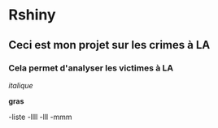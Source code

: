 # Rshiny
## Ceci est mon projet sur les crimes à LA
### Cela permet d'analyser les victimes à LA

*italique*

**gras**

-liste
-llll
    -lll
    -mmm


